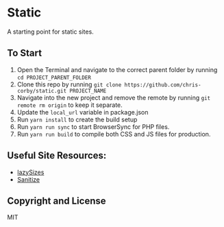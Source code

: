 # Static
A starting point for static sites.

##  To Start
1. Open the Terminal and navigate to the correct parent folder by running `cd PROJECT_PARENT_FOLDER`
1. Clone this repo by running `git clone https://github.com/chris-corby/static.git PROJECT_NAME`
1. Navigate into the new project and remove the remote by running `git remote rm origin` to keep it separate.
1. Update the `local_url` variable in package.json
1. Run `yarn install` to create the build setup
1. Run `yarn run sync` to start BrowserSync for PHP files.
1. Run `yarn run build` to compile both CSS and JS files for production.

## Useful Site Resources:
* [lazySizes](https://afarkas.github.io/lazysizes/)
* [Sanitize](https://github.com/jonathantneal/sanitize.css)

## Copyright and License
MIT
